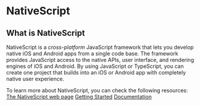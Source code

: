 # NativeScript 

## What is NativeScript

NativeScript is a *cross-platform* JavaScript framework that lets you develop native iOS and Android apps from a single code base. The framework provides JavaScript access to the native APIs, user interface, and rendering engines of iOS and Android. By using JavaScript or TypeScript, you can create one project that builds into an iOS or Android app with completely native user experience.

To learn more about NativeScript, you can check the following resources:
[The NativeScript web page](www.nativescript.org)
[Getting Started](http://docs.nativescript.org/getting-started)
[Documentation](http://docs.nativescript.org)
